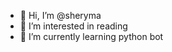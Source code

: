 - 👋 Hi, I’m @sheryma
- 👀 I’m interested in reading
- 🌱 I’m currently learning python bot

<!---
sheryma/sheryma is a ✨ special ✨ repository because its `README.md` (this file) appears on your GitHub profile.
You can click the Preview link to take a look at your changes.
--->
